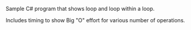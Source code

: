 Sample C# program that shows loop and loop within a loop.

Includes timing to show Big "O" effort for various number of operations.